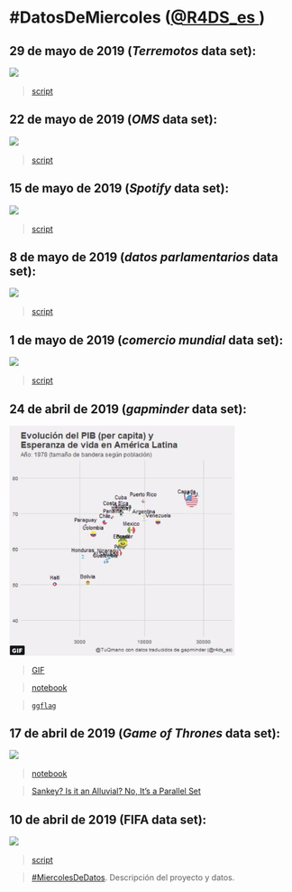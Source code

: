 # #DatosDeMiercoles ([@R4DS_es ](https://twitter.com/R4DS_es/))


## 29 de mayo de 2019 (_Terremotos_ data set):

![](https://pbs.twimg.com/media/D8vzqWJX4AAWQvS.png)

> [script](https://github.com/TuQmano/DatosDeMiercoles/blob/master/terremotos.R)


## 22 de mayo de 2019 (_OMS_ data set):

![](https://pbs.twimg.com/media/D7SLbDiWsAAswRZ.jpg:large)

> [script](https://github.com/TuQmano/DatosDeMiercoles/blob/master/tuberculosis.R)



## 15 de mayo de 2019 (_Spotify_ data set):

![](https://pbs.twimg.com/media/D64CmOHWkAovhGY.jpg)

> [script](https://github.com/TuQmano/DatosDeMiercoles/blob/master/scrip_spotify_r4ds_es.R)

## 8 de mayo de 2019 (_datos parlamentarios_ data set):

![](https://pbs.twimg.com/media/D6PUddLXkAU_TAN.jpg:large)

> [script](https://github.com/TuQmano/DatosDeMiercoles/blob/master/cuota_genero.R)

## 1 de mayo de 2019 (_comercio mundial_ data set):

![](https://pbs.twimg.com/media/D5hBqYqXoAAb83t.png)

> [script](https://github.com/TuQmano/DatosDeMiercoles/blob/master/balanza.R)

## 24 de abril de 2019 (_gapminder_ data set):

<img src="https://github.com/TuQmano/DatosDeMiercoles/blob/master/plot.PNG?raw=true" width="400">

>[GIF](https://twitter.com/TuQmano/status/1121510635823669253)

>[notebook](https://github.com/TuQmano/DatosDeMiercoles/blob/master/gapminder.Rmd)

>[`ggflag`](https://github.com/rensa/ggflags)


## 17 de abril de 2019 (_Game of Thrones_ data set): 

![](https://pbs.twimg.com/media/D4Y9i23WAAAUnOx.png)

> [notebook](https://github.com/TuQmano/DatosDeMiercoles/blob/master/r4ds_got.Rmd)

> [Sankey? Is it an Alluvial? No, It’s a Parallel Set](https://www.data-imaginist.com/2019/the-ggforce-awakens-again/)

## 10 de abril de 2019 (FIFA data set): 

![](https://pbs.twimg.com/media/D5MXCTuWwAAUp-c.jpg)

> [script](https://github.com/TuQmano/DatosDeMiercoles/blob/master/r4ds_FIFA.R)

> [#MiercolesDeDatos](https://github.com/cienciadedatos/datos-de-miercoles). Descripción del proyecto y datos.
